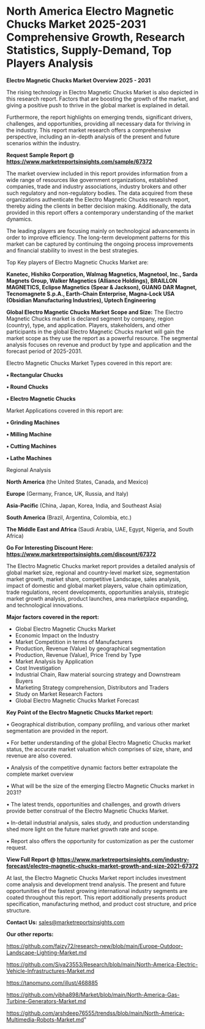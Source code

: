# North America Electro Magnetic Chucks Market 2025-2031 Comprehensive Growth, Research Statistics, Supply-Demand,  Top Players Analysis

<Strong> Electro Magnetic Chucks Market Overview 2025 - 2031</strong>

The rising technology in Electro Magnetic Chucks Market is also depicted in this research report. Factors that are boosting the growth of the market, and giving a positive push to thrive in the global market is explained in detail.

Furthermore, the report highlights on emerging trends, significant drivers, challenges, and opportunities, providing all necessary data for thriving in the industry. This report market research offers a comprehensive perspective, including an in-depth analysis of the present and future scenarios within the industry.

<strong>Request Sample Report @ <a href=https://www.marketreportsinsights.com/sample/67372>https://www.marketreportsinsights.com/sample/67372</a></strong>

The market overview included in this report provides information from a wide range of resources like government organizations, established companies, trade and industry associations, industry brokers and other such regulatory and non-regulatory bodies. The data acquired from these organizations authenticate the Electro Magnetic Chucks research report, thereby aiding the clients in better decision making. Additionally, the data provided in this report offers a contemporary understanding of the market dynamics.

The leading players are focusing mainly on technological advancements in order to improve efficiency. The long-term development patterns for this market can be captured by continuing the ongoing process improvements and financial stability to invest in the best strategies.

Top Key players of Electro Magnetic Chucks Market are:

<strong>Kanetec, Hishiko Corporation, Walmag Magnetics, Magnetool, Inc., Sarda Magnets Group, Walker Magnetics (Alliance Holdings), BRAILLON MAGNETICS, Eclipse Magnetics (Spear & Jackson), GUANG DAR Magnet, Tecnomagnete S.p.A., Earth-Chain Enterprise, Magna-Lock USA (Obsidian Manufacturing Industries), Uptech Engineering</strong>

<strong><b>Global Electro Magnetic Chucks Market Scope and Size:</b></strong>
The Electro Magnetic Chucks market is declared segment by company, region (country), type, and application. Players, stakeholders, and other participants in the global Electro Magnetic Chucks market will gain the market scope as they use the report as a powerful resource. The segmental analysis focuses on revenue and product by type and application and the forecast period of 2025-2031.

Electro Magnetic Chucks Market Types covered in this report are:

<strong>• Rectangular Chucks

• Round Chucks

• Electro Magnetic Chucks</strong>

Market Applications covered in this report are:

<strong>• Grinding Machines

• Milling Machine

• Cutting Machines

• Lathe Machines</strong> 

Regional Analysis

<strong>North America</strong> (the United States, Canada, and Mexico)

<strong>Europe</strong> (Germany, France, UK, Russia, and Italy)

<strong>Asia-Pacific</strong> (China, Japan, Korea, India, and Southeast Asia)

<strong>South America</strong> (Brazil, Argentina, Colombia, etc.)

<strong>The Middle East and Africa</strong> (Saudi Arabia, UAE, Egypt, Nigeria, and South Africa)

<strong>Go For Interesting Discount Here: <a href=https://www.marketreportsinsights.com/discount/67372>https://www.marketreportsinsights.com/discount/67372</a></strong>

The Electro Magnetic Chucks market report provides a detailed analysis of global market size, regional and country-level market size, segmentation market growth, market share, competitive Landscape, sales analysis, impact of domestic and global market players, value chain optimization, trade regulations, recent developments, opportunities analysis, strategic market growth analysis, product launches, area marketplace expanding, and technological innovations.

<strong><b>Major factors covered in the report:</b></strong>
<ul>
  <li>Global Electro Magnetic Chucks Market </li>
  <li>Economic Impact on the Industry</li>
  <li>Market Competition in terms of Manufacturers</li>
  <li>Production, Revenue (Value) by geographical segmentation</li>
  <li>Production, Revenue (Value), Price Trend by Type</li>
  <li>Market Analysis by Application</li>
  <li>Cost Investigation</li>
  <li>Industrial Chain, Raw material sourcing strategy and Downstream Buyers</li>
  <li>Marketing Strategy comprehension, Distributors and Traders</li>
  <li>Study on Market Research Factors</li>
  <li>Global Electro Magnetic Chucks Market Forecast</li>
</ul>

<strong><b>Key Point of the Electro Magnetic Chucks Market report:</b></strong>

• Geographical distribution, company profiling, and various other market segmentation are provided in the report.

• For better understanding of the global Electro Magnetic Chucks market status, the accurate market valuation which comprises of size, share, and revenue are also covered.

• Analysis of the competitive dynamic factors better extrapolate the complete market overview

• What will be the size of the emerging Electro Magnetic Chucks market in 2031?

• The latest trends, opportunities and challenges, and growth drivers provide better construal of the Electro Magnetic Chucks Market.

• In-detail industrial analysis, sales study, and production understanding shed more light on the future market growth rate and scope.

• Report also offers the opportunity for customization as per the customer request.

<strong><b>View Full Report @ <a href=https://www.marketreportsinsights.com/industry-forecast/electro-magnetic-chucks-market-growth-and-size-2021-67372>https://www.marketreportsinsights.com/industry-forecast/electro-magnetic-chucks-market-growth-and-size-2021-67372</a></b></strong>


At last, the Electro Magnetic Chucks Market report includes investment come analysis and development trend analysis. The present and future opportunities of the fastest growing international industry segments are coated throughout this report. This report additionally presents product specification, manufacturing method, and product cost structure, and price structure.

<strong>Contact Us:</strong>
sales@marketreportsinsights.com

<strong>Our other reports:</strong>

<a href=https://github.com/faizy72/research-new/blob/main/Europe-Outdoor-Landscape-Lighting-Market.md>https://github.com/faizy72/research-new/blob/main/Europe-Outdoor-Landscape-Lighting-Market.md</a>

<a href=https://github.com/Siya23553/Research/blob/main/North-America-Electric-Vehicle-Infrastructures-Market.md>https://github.com/Siya23553/Research/blob/main/North-America-Electric-Vehicle-Infrastructures-Market.md</a>

<a href=https://tanomuno.com/illust/468885>https://tanomuno.com/illust/468885</a>

<a href=https://github.com/vibha898/Market/blob/main/North-America-Gas-Turbine-Generators-Market.md>https://github.com/vibha898/Market/blob/main/North-America-Gas-Turbine-Generators-Market.md</a>

<a href=https://github.com/arshdeep76555/trendss/blob/main/North-America-Multimedia-Robots-Market.md>https://github.com/arshdeep76555/trendss/blob/main/North-America-Multimedia-Robots-Market.md</a>"
